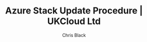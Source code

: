 ---
title: Azure Stack Update Procedure | UKCloud Ltd
description: Azure Stack Update Procedure Guide for Support
services: azure-stack
author: Chris Black

toc_rootlink: Operators
toc_sub1: Backup Azure Stack
toc_sub2:
toc_sub3:
toc_sub4:
toc_fullpath: Operators/Backup Azure Stack/azs-update-something.md
toc_parentlink: Backup Azure Stack 
toc_mdlink: azs-backup-testing123.md
---